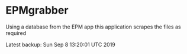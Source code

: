 # EPMgrabber
Using a database from the EPM app this application scrapes the files as required


Latest backup: Sun Sep 8 13:20:01 UTC 2019
